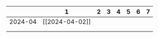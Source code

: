 

|         | 1              | 2   | 3   | 4   | 5   | 6   | 7   |
| ------- | -------------- | --- | --- | --- | --- | --- | --- |
| 2024-04 | [[2024-04-02]] |     |     |     |     |     |     |
|         |                |     |     |     |     |     |     |
|         |                |     |     |     |     |     |     |
